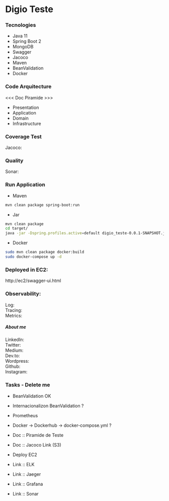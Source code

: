 # Digio Teste

### Tecnologies   

- Java 11 
- Spring Boot 2 
- MongoDB 
- Swagger 
- Jacoco 
- Maven 
- BeanValidation
- Docker

### Code Arquitecture

<<< Doc Piramide >>>

- Presentation
- Application
- Domain
- Infrastructure

### Coverage Test

Jacoco:   <LINK>

### Quality

Sonar: <LINK>   

### Run Application

- Maven
```sh
mvn clean package spring-boot:run
```

- Jar
```sh
mvn clean package
cd target/
java -jar -Dspring.profiles.active=default digio_teste-0.0.1-SNAPSHOT.jar
```

- Docker
```sh
sudo mvn clean package docker:build
sudo docker-compose up -d
```

### Deployed in EC2:   
http://ec2/swagger-ui.html   <LINK>

### Observability:   
Log: <LINK>   
Tracing: <LINK>      
Metrics: <LINK>   

##### About me
LinkedIn:   
Twitter:   
Medium:   
Dev.to:   
Wordpress:   
Github:   
Instagram:   

### Tasks - Delete me

- BeanValidation OK   

- Internacionalizon BeanValidation ?
- Prometheus
- Docker -> Dockerhub -> docker-compose.yml ?   
- Doc :: Piramide de Teste
- Doc :: Jacoco Link (S3)
- Deploy EC2 
- Link :: ELK
- Link :: Jaeger
- Link :: Grafana
- Link :: Sonar